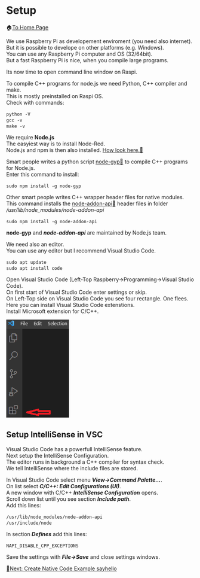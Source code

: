 # Setup
🏠[To Home Page](README.md)

We use Raspberry Pi as developement enviroment (you need also internet).<br>
But it is possible to develope on other platforms (e.g. Windows).<br>
You can use any Raspberry Pi computer and OS (32/64bit).<br>
But a fast Raspberry Pi is nice, when you compile large programs.<br>

Its now time to open command line window on Raspi.<br>


To compile C++ programs for node.js we need Python, C++ compiler and make.<br>
This is mostly preinstalled on Raspi OS.<br>
Check with commands:<br>

```
python -V
gcc -v
make -v
```

We require **Node.js**<br>
The easyiest way is to install Node-Red.<br>
Node.js and npm is then also installed.
[How look here.📌](https://nodered.org/docs/getting-started/raspberrypi)

Smart people writes a python script [node-gyp📌](https://github.com/nodejs/node-gyp) to compile C++ programs for Node.js.<br>
Enter this command to install:<br> 

```
sudo npm install -g node-gyp
```

Other smart people writes C++ wrapper header files for native modules.<br> 
This command installs the [node-addon-api📌](https://github.com/nodejs/node-addon-api) header files in folder<br>
*/usr/lib/node_modules/node-addon-api*<br>
```
sudo npm install -g node-addon-api
```
**node-gyp** and ***node-addon-api*** are maintained by Node.js team.<br>

We need also an editor.<br> 
You can use any editor but I recommend Visual Studio Code.

```
sudo apt update
sudo apt install code
```

Open Visual Studio Code (Left-Top Raspberry->Programming->Visual Studio Code).<br>
On first start of Visual Studio Code enter settings or skip.<br>
On Left-Top side on Visual Studio Code you see four rectangle. One flees.<br>
Here you can install Visual Studio Code extenstions.<br>
Install Microsoft extension for C/C++.<br>

![VSC Extension](/images/vsextension.png "VSC Extension")

## Setup IntelliSense in VSC
Visual Studio Code has a powerfull IntelliSense feature.<br>
Next setup the IntelliSense Configuration.<br>
The editor runs in background a C++ compiler for syntax check.<br>
We tell IntelliSense where the include files are stored.<br>

In Visual Studio Code select menu ***View->Command Palette...***.<br>
On list select ***C/C++: Edit Configurations (UI)***.<br>
A new window with C/C++ ***IntelliSense Configuration*** opens.<br>
Scroll down list until you see section ***Include path***.<br>
Add this lines:
```
/usr/lib/node_modules/node-addon-api
/usr/include/node
```
In section ***Defines*** add this lines:
```
NAPI_DISABLE_CPP_EXCEPTIONS
```
Save the settings with ***File->Save*** and close settings windows.<br>


[🧾Next: Create Native Code Example sayhello ](create.md)
